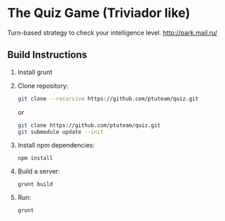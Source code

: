 # The Quiz Game (Triviador like)
Turn-based strategy to check your intelligence level.
 http://park.mail.ru/
 
## Build Instructions

1. Install grunt

2. Clone repository:

   ```bash 
   git clone --recursive https://github.com/ptuteam/quiz.git
   ```
   
   or
   
   ```bash 
   git clone https://github.com/ptuteam/quiz.git
   git submodule update --init
   ```

3. Install npm dependencies:

   ``` npm install ```

4. Build a server:

   ``` grunt build ```
5. Run:

   ``` grunt  ```
